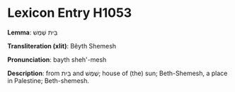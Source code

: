 # Lexicon Entry H1053

**Lemma**: בֵּית שֶׁמֶשׁ

**Transliteration (xlit)**: Bêyth Shemesh

**Pronunciation**: bayth sheh'-mesh

**Description**:
from בַּיִת and שֶׁמֶשׁ; house of (the) sun; Beth-Shemesh, a place in Palestine; Beth-shemesh.
